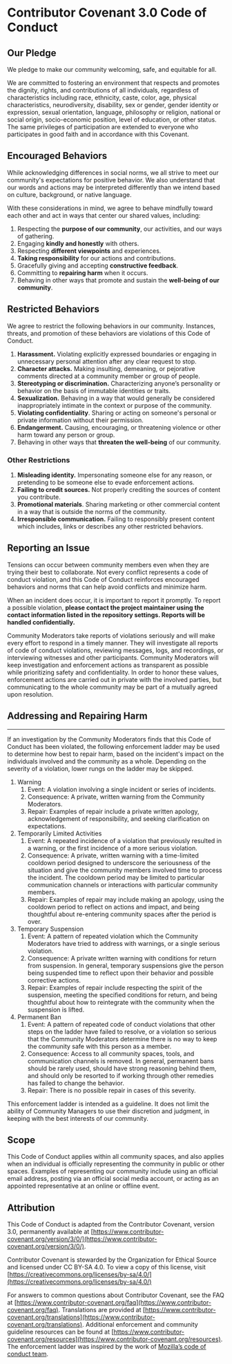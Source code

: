 # Contributor Covenant 3.0 Code of Conduct

## Our Pledge

We pledge to make our community welcoming, safe, and equitable for all.

We are committed to fostering an environment that respects and promotes the
dignity, rights, and contributions of all individuals, regardless of
characteristics including race, ethnicity, caste, color, age, physical
characteristics, neurodiversity, disability, sex or gender, gender identity or
expression, sexual orientation, language, philosophy or religion, national or
social origin, socio-economic position, level of education, or other status. The
same privileges of participation are extended to everyone who participates in
good faith and in accordance with this Covenant.

## Encouraged Behaviors

While acknowledging differences in social norms, we all strive to meet our
community's expectations for positive behavior. We also understand that our
words and actions may be interpreted differently than we intend based on
culture, background, or native language.

With these considerations in mind, we agree to behave mindfully toward each
other and act in ways that center our shared values, including:

1. Respecting the **purpose of our community**, our activities, and our ways of
   gathering.
2. Engaging **kindly and honestly** with others.
3. Respecting **different viewpoints** and experiences.
4. **Taking responsibility** for our actions and contributions.
5. Gracefully giving and accepting **constructive feedback**.
6. Committing to **repairing harm** when it occurs.
7. Behaving in other ways that promote and sustain the **well-being of our
   community**.

## Restricted Behaviors

We agree to restrict the following behaviors in our community. Instances,
threats, and promotion of these behaviors are violations of this Code of
Conduct.

1. **Harassment.** Violating explicitly expressed boundaries or engaging in
   unnecessary personal attention after any clear request to stop.
2. **Character attacks.** Making insulting, demeaning, or pejorative comments
   directed at a community member or group of people.
3. **Stereotyping or discrimination.** Characterizing anyone’s personality or
   behavior on the basis of immutable identities or traits.
4. **Sexualization.** Behaving in a way that would generally be considered
   inappropriately intimate in the context or purpose of the community.
5. **Violating confidentiality**. Sharing or acting on someone's personal or
   private information without their permission.
6. **Endangerment.** Causing, encouraging, or threatening violence or other harm
   toward any person or group.
7. Behaving in other ways that **threaten the well-being** of our community.

### Other Restrictions

1. **Misleading identity.** Impersonating someone else for any reason, or
   pretending to be someone else to evade enforcement actions.
2. **Failing to credit sources.** Not properly crediting the sources of content
   you contribute.
3. **Promotional materials**. Sharing marketing or other commercial content in a
   way that is outside the norms of the community.
4. **Irresponsible communication.** Failing to responsibly present content which
   includes, links or describes any other restricted behaviors.

## Reporting an Issue

Tensions can occur between community members even when they are trying their
best to collaborate. Not every conflict represents a code of conduct violation,
and this Code of Conduct reinforces encouraged behaviors and norms that can help
avoid conflicts and minimize harm.

When an incident does occur, it is important to report it promptly. To report a
possible violation, **please contact the project maintainer using the contact
information listed in the repository settings. Reports will be handled
confidentially.**

Community Moderators take reports of violations seriously and will make every
effort to respond in a timely manner. They will investigate all reports of code
of conduct violations, reviewing messages, logs, and recordings, or interviewing
witnesses and other participants. Community Moderators will keep investigation
and enforcement actions as transparent as possible while prioritizing safety and
confidentiality. In order to honor these values, enforcement actions are carried
out in private with the involved parties, but communicating to the whole
community may be part of a mutually agreed upon resolution.

## Addressing and Repairing Harm

---

If an investigation by the Community Moderators finds that this Code of Conduct
has been violated, the following enforcement ladder may be used to determine how
best to repair harm, based on the incident's impact on the individuals involved
and the community as a whole. Depending on the severity of a violation, lower
rungs on the ladder may be skipped.

1. Warning
   1. Event: A violation involving a single incident or series of incidents.
   2. Consequence: A private, written warning from the Community Moderators.
   3. Repair: Examples of repair include a private written apology,
      acknowledgement of responsibility, and seeking clarification on
      expectations.
2. Temporarily Limited Activities
   1. Event: A repeated incidence of a violation that previously resulted in a
      warning, or the first incidence of a more serious violation.
   2. Consequence: A private, written warning with a time-limited cooldown
      period designed to underscore the seriousness of the situation and give
      the community members involved time to process the incident. The cooldown
      period may be limited to particular communication channels or interactions
      with particular community members.
   3. Repair: Examples of repair may include making an apology, using the
      cooldown period to reflect on actions and impact, and being thoughtful
      about re-entering community spaces after the period is over.
3. Temporary Suspension
   1. Event: A pattern of repeated violation which the Community Moderators have
      tried to address with warnings, or a single serious violation.
   2. Consequence: A private written warning with conditions for return from
      suspension. In general, temporary suspensions give the person being
      suspended time to reflect upon their behavior and possible corrective
      actions.
   3. Repair: Examples of repair include respecting the spirit of the
      suspension, meeting the specified conditions for return, and being
      thoughtful about how to reintegrate with the community when the suspension
      is lifted.
4. Permanent Ban
   1. Event: A pattern of repeated code of conduct violations that other steps
      on the ladder have failed to resolve, or a violation so serious that the
      Community Moderators determine there is no way to keep the community safe
      with this person as a member.
   2. Consequence: Access to all community spaces, tools, and communication
      channels is removed. In general, permanent bans should be rarely used,
      should have strong reasoning behind them, and should only be resorted to
      if working through other remedies has failed to change the behavior.
   3. Repair: There is no possible repair in cases of this severity.

This enforcement ladder is intended as a guideline. It does not limit the
ability of Community Managers to use their discretion and judgment, in keeping
with the best interests of our community.

## Scope

This Code of Conduct applies within all community spaces, and also applies when
an individual is officially representing the community in public or other
spaces. Examples of representing our community include using an official email
address, posting via an official social media account, or acting as an appointed
representative at an online or offline event.

## Attribution

This Code of Conduct is adapted from the Contributor Covenant, version 3.0,
permanently available at
[https://www.contributor-covenant.org/version/3/0/](https://www.contributor-covenant.org/version/3/0/).

Contributor Covenant is stewarded by the Organization for Ethical Source and
licensed under CC BY-SA 4.0. To view a copy of this license, visit
[https://creativecommons.org/licenses/by-sa/4.0/](https://creativecommons.org/licenses/by-sa/4.0/)

For answers to common questions about Contributor Covenant, see the FAQ at
[https://www.contributor-covenant.org/faq](https://www.contributor-covenant.org/faq).
Translations are provided at
[https://www.contributor-covenant.org/translations](https://www.contributor-covenant.org/translations).
Additional enforcement and community guideline resources can be found at
[https://www.contributor-covenant.org/resources](https://www.contributor-covenant.org/resources).
The enforcement ladder was inspired by the work of
[Mozilla’s code of conduct team](https://github.com/mozilla/inclusion).
